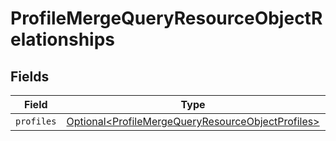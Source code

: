 # ProfileMergeQueryResourceObjectRelationships


## Fields

| Field                                                                                                                    | Type                                                                                                                     | Required                                                                                                                 | Description                                                                                                              |
| ------------------------------------------------------------------------------------------------------------------------ | ------------------------------------------------------------------------------------------------------------------------ | ------------------------------------------------------------------------------------------------------------------------ | ------------------------------------------------------------------------------------------------------------------------ |
| `profiles`                                                                                                               | [Optional\<ProfileMergeQueryResourceObjectProfiles>](../../models/components/ProfileMergeQueryResourceObjectProfiles.md) | :heavy_minus_sign:                                                                                                       | N/A                                                                                                                      |